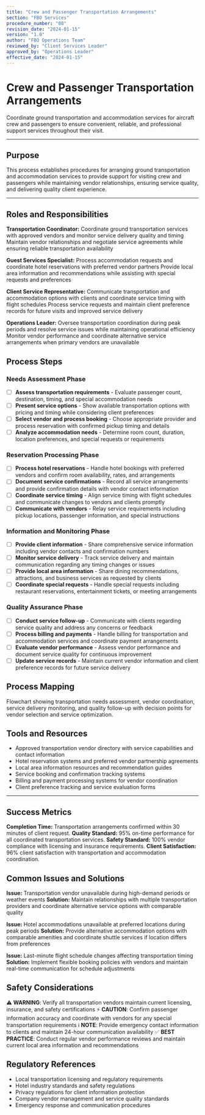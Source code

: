 ```yaml
---
title: "Crew and Passenger Transportation Arrangements"
section: "FBO Services"
procedure_number: "08"
revision_date: "2024-01-15"
version: "1.0"
author: "FBO Operations Team"
reviewed_by: "Client Services Leader"
approved_by: "Operations Leader"
effective_date: "2024-01-15"
---
```


# Crew and Passenger Transportation Arrangements

Coordinate ground transportation and accommodation services for aircraft crew and passengers to ensure convenient, reliable, and professional support services throughout their visit.

_____________________________________________________________________________________________

## Purpose

This process establishes procedures for arranging ground transportation and accommodation services to provide support for visiting crew and passengers while maintaining vendor relationships, ensuring service quality, and delivering quality client experience.

_____________________________________________________________________________________________

## Roles and Responsibilities

**Transportation Coordinator:**
Coordinate ground transportation services with approved vendors and monitor service delivery quality and timing
Maintain vendor relationships and negotiate service agreements while ensuring reliable transportation availability

**Guest Services Specialist:**
Process accommodation requests and coordinate hotel reservations with preferred vendor partners
Provide local area information and recommendations while assisting with special requests and preferences

**Client Service Representative:**
Communicate transportation and accommodation options with clients and coordinate service timing with flight schedules
Process service requests and maintain client preference records for future visits and improved service delivery

**Operations Leader:**
Oversee transportation coordination during peak periods and resolve service issues while maintaining operational efficiency
Monitor vendor performance and coordinate alternative service arrangements when primary vendors are unavailable

## Process Steps

### Needs Assessment Phase

- [ ] **Assess transportation requirements** - Evaluate passenger count, destination, timing, and special accommodation needs
- [ ] **Present service options** - Show available transportation options with pricing and timing while considering client preferences
- [ ] **Select vendor and process booking** - Choose appropriate provider and process reservation with confirmed pickup timing and details
- [ ] **Analyze accommodation needs** - Determine room count, duration, location preferences, and special requests or requirements

### Reservation Processing Phase

- [ ] **Process hotel reservations** - Handle hotel bookings with preferred vendors and confirm room availability, rates, and arrangements
- [ ] **Document service confirmations** - Record all service arrangements and provide confirmation details with vendor contact information
- [ ] **Coordinate service timing** - Align service timing with flight schedules and communicate changes to vendors and clients promptly
- [ ] **Communicate with vendors** - Relay service requirements including pickup locations, passenger information, and special instructions

### Information and Monitoring Phase

- [ ] **Provide client information** - Share comprehensive service information including vendor contacts and confirmation numbers
- [ ] **Monitor service delivery** - Track service delivery and maintain communication regarding any timing changes or issues
- [ ] **Provide local area information** - Share dining recommendations, attractions, and business services as requested by clients
- [ ] **Coordinate special requests** - Handle special requests including restaurant reservations, entertainment tickets, or meeting arrangements

### Quality Assurance Phase

- [ ] **Conduct service follow-up** - Communicate with clients regarding service quality and address any concerns or feedback
- [ ] **Process billing and payments** - Handle billing for transportation and accommodation services and coordinate payment arrangements
- [ ] **Evaluate vendor performance** - Assess vendor performance and document service quality for continuous improvement
- [ ] **Update service records** - Maintain current vendor information and client preference records for future service delivery

## Process Mapping

Flowchart showing transportation needs assessment, vendor coordination, service delivery monitoring, and quality follow-up with decision points for vendor selection and service optimization.

## Tools and Resources

- Approved transportation vendor directory with service capabilities and contact information
- Hotel reservation systems and preferred vendor partnership agreements
- Local area information resources and recommendation guides
- Service booking and confirmation tracking systems
- Billing and payment processing systems for vendor coordination
- Client preference tracking and service evaluation forms

_____________________________________________________________________________________________

## Success Metrics

**Completion Time:** Transportation arrangements confirmed within 30 minutes of client request.
**Quality Standard:** 95% on-time performance for all coordinated transportation services.
**Safety Standard:** 100% vendor compliance with licensing and insurance requirements.
**Client Satisfaction:** 96% client satisfaction with transportation and accommodation coordination.

## Common Issues and Solutions

**Issue:** Transportation vendor unavailable during high-demand periods or weather events
**Solution:** Maintain relationships with multiple transportation providers and coordinate alternative service options with comparable quality

**Issue:** Hotel accommodations unavailable at preferred locations during peak periods
**Solution:** Provide alternative accommodation options with comparable amenities and coordinate shuttle services if location differs from preferences

**Issue:** Last-minute flight schedule changes affecting transportation timing
**Solution:** Implement flexible booking policies with vendors and maintain real-time communication for schedule adjustments

## Safety Considerations

⚠️ **WARNING**: Verify all transportation vendors maintain current licensing, insurance, and safety certifications
⚡ **CAUTION**: Confirm passenger information accuracy and coordinate with vendors for any special transportation requirements
ℹ️ **NOTE**: Provide emergency contact information to clients and maintain 24-hour communication availability
✅ **BEST PRACTICE**: Conduct regular vendor performance reviews and maintain current local area information and recommendations

## Regulatory References

- Local transportation licensing and regulatory requirements
- Hotel industry standards and safety regulations
- Privacy regulations for client information protection
- Company vendor management and service quality standards
- Emergency response and communication procedures
